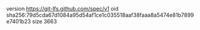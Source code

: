 version https://git-lfs.github.com/spec/v1
oid sha256:79d5cda67d1084a95d54af1ce1c035518aaf38faaa8a5474e81b7899e7401b23
size 3663
